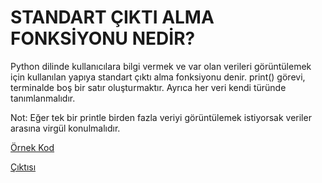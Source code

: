 # STANDART ÇIKTI ALMA FONKSİYONU NEDİR?
Python dilinde kullanıcılara bilgi vermek ve var olan verileri görüntülemek için kullanılan yapıya standart çıktı alma fonksiyonu denir. print() görevi, terminalde boş bir satır oluşturmaktır. Ayrıca her veri kendi türünde tanımlanmalıdır.

Not: Eğer tek  bir printle birden fazla veriyi görüntülemek istiyorsak veriler arasına virgül konulmalıdır.

[Örnek Kod](https://github.com/ebrarrkaya/Mant-k/blob/2fc41e0da805be5897a0edc43160c01fb5146215/standartciktialma.py)

[Çıktısı](https://github.com/ebrarrkaya/Mant-k/blob/15748e8a38107f1d730708bede4678173cecf002/standart%C3%A7%C4%B1kt%C4%B1.png)

